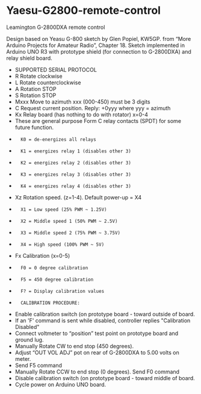 # Yaesu-G2800-remote-control

Leamington G-2800DXA remote control

Design based on Yeasu G-800 sketch by Glen Popiel, KW5GP. from “More Arduino Projects for Amateur Radio”, Chapter 18.
Sketch implemented in Arduino UNO R3 with prototype shield (for connection to G-2800DXA) and relay shield board.

- SUPPORTED SERIAL PROTOCOL
- R	Rotate clockwise
- L	Rotate counterclockwise
- A	Rotation STOP
- S	Rotation STOP
- Mxxx	Move to azimuth xxx (000-450) must be 3 digits
- C	Request current position.  Reply: +0yyy where yyy = azimuth
- Kx	Relay board (has nothing to do with rotator)  x=0-4
- 	These are general purpose Form C relay contacts (SPDT) for some future function.
- 		K0 = de-energizes all relays
- 		K1 = energizes relay 1 (disables other 3)
- 		K2 = energizes relay 2 (disables other 3)
- 		K3 = energizes relay 3 (disables other 3)
- 		K4 = energizes relay 4 (disables other 3)
- Xz	Rotation speed.  (z=1-4).  Default power-up = X4
- 		X1 = Low speed (25% PWM ~ 1.25V)
- 		X2 = Middle speed 1 (50% PWM ~ 2.5V)
- 		X3 = Middle speed 2 (75% PWM ~ 3.75V)
- 		X4 = High speed (100% PWM ~ 5V) 
- Fx	Calibration (x=0-5)
- 		F0 = 0 degree calibration
- 		F5 = 450 degree calibration
- 		F? = Display calibration values
-       CALIBRATION PROCEDURE:
- 	Enable calibration switch (on prototype board - toward outside of board.
- 	If an 'F' command is sent while disabled, controller replies "Calibration Disabled"
- 	Connect voltmeter to “position” test point on prototype board and ground lug.
- 	Manually Rotate CW to end stop (450 degrees).
- 	Adjust “OUT VOL ADJ” pot on rear of G-2800DXA to 5.00 volts on meter.
- Send F5 command
- 	Manually Rotate CCW to end stop (0 degrees).	Send F0 command
- 	Disable calibration switch (on prototype board - toward middle of board.
- 	Cycle power on Arduino UNO board.
